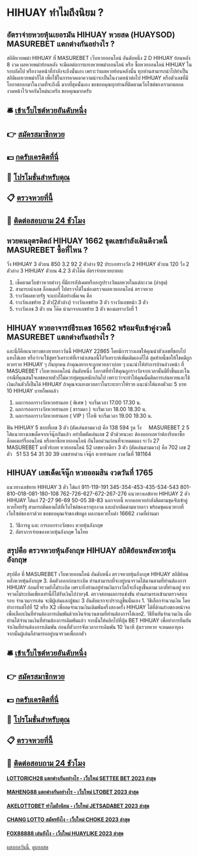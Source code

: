 # HIHUAY ทำไมถึงนิยม ?
## อัตราจ่ายหวยหุ้นเยอรมัน HIHUAY หวยสด (HUAYSOD) MASUREBET แตกต่างกันอย่างไร ?
สถิติหวยพม่า HIHUAY ที่ MASUREBET เว็บหวยออนไลน์ อันดับหนึ่ง 2 D HIHUAY ย้อนหลัง 8 งวด ผลหวยพม่าย้อนหลัง จะมีผลต่อการแทงหวยพม่าออนไลน์ หรือ ซื้อหวยออนไลน์ HIHUAY ในรอบถัดไป หรืองวดหน้าที่กำลังจะถึงนั้นเอง เพราะว่าผลหวยย้อนหลังนั้น ทุกท่านสามารถนำไปทำเป็นสถิติผลหวยพม่าก็ได้ เพื่อใช้ในการคาดเดาความน่าจะเป็นในงวดหน้าต่อไป HIHUAY หรือตัวเลขที่มีโอกาศออกมาในงวดที่จะถึงนี้ มากที่สุดนั้นเอง ขอขอบคุณทุกท่านที่ติดตามเว็บไซต์ของเรามาตลอด งวดหน้าไว้เจอกันใหม่นะครับ ขอบคุณมากครับ

## 🛎 [เข้าเว็บไซต์หวยอันดับหนึ่ง](https://bit.ly/3BG5bNw)
## 👉 [สมัครสมาชิกหวย](https://bit.ly/3BG5bNw)
## 💵 [กดรับเครดิตที่นี่](https://bit.ly/3C3mvgS)
## 👑 [โปรโมชั่นสำหรับตุณ](https://bit.ly/3C3mvgS)
## 📋 [ตรวจหวยที่นี้](https://bit.ly/3C3mvgS)
## 📱 [ติดต่อสอบถาม 24 ชัวโมง](https://bit.ly/3C3mvgS)

## หวยคนอุตรดิตถ์ HIHUAY 1662 ชุดเลขกำลังเดินดีงวดนี้ MASUREBET ซื้อที่ไหน ?
วิ่ง HIHUAY 3 ตัวบน
850
3.2
92
2 ตัวล่าง
92
ประเภทรางวัล
2 HIHUAY ตัวบน
120
วิ่ง 2 ตัวล่าง
3 HIHUAY ตัวบน
4.2
3 ตัวโต๊ด
อัตราจ่ายหวยบาทละ
1. เช็คตามเว็บข่าวหวยต่างๆ ที่มีการอัปเดตหรือลงรูปรางวัลผลหวยในแต่ละงวด (ล่าสุด)
2. สามารถนำเลข ล็อตเตอรี่ ไปตรวจได้ในช่องตรวจผลหวยออนไลน์ ตรวจหวย
3. รางวัลผลหวยรัฐ จะแบ่งได้อย่างชัดเจน คือ
4. รางวัลเลขท้าย 2 ตัว(2ตัวล่าง) รางวัลเลขท้าย 3 ตัว รางวัลเลขหน้า 3 ตัว
5. รางวัลเลข 3 ตัว บน โต๊ด นำมาจากเลขท้าย 3 ตัว ของผลรางวัลที่ 1

## HIHUAY หวยอาจารย์ธีระเดช 16562 พร้อมจับเข้าคู่งวดนี้ MASUREBET แตกต่างกันอย่างไร ?
และนี่ก็คือแนวทางของหวยลาววันนี้ HIHUAY 22865 โดยมีการวางเลขให้คุณนำตัวเลขที่ชอบไปแทงได้เลย หรือว่าจะใช้สูตรวิเคราะห์ที่เรานำเสนอนี้ไปวิเคราะห์เพิ่มเติมเองก็ได้ สุดท้ายนี้ขอให้โชคดีถูกหวยรวย HIHUAY ๆ กันทุกคน
ถ้าคุณอยากจะถูกหวยลาวบ่อย ๆ แนะนำให้ทำการบ้านล่วงหน้า ที่ MASUREBET เว็บหวยออนไลน์ อันดับหนึ่ง โอกาสที่ทำให้คุณถูกรางวัลจากเวลานั้นมียิ่งขึ้นและในกรณีที่คุณสนใจเลขหลายตัวก็ไม่ควรทุ่มทุนหนักเกินไป เพราะว่าจะทำให้คุณนั้นติดการเล่นหวยและใช้เงินเกินตัวก็เป็นได้ HIHUAY ถ้าคุณจะแทงหวยลาวในระยะยาวให้รวย แนะนำให้แทงตัวละ 5 บาท 10 HIHUAY บาทก็พอแล้ว
1. ผลการออกรางวัลหวยฮานอย ( พิเศษ ) จะเริ่มเวลา 17.00 17.30 น.
2. ผลการออกรางวัลหวยฮานอย ( ธรรมดา ) จะเริ่มเวลา 18.00 18.30 น.
3. ผลการออกรางวัลหวยฮานอย ( VIP ) วีไอพี จะเริ่มเวลา 19.00 19.30 น.

ฟัน HIHUAY 5
ชอบที่เลข 3 ตัว (ตัดเล่นตามดวง) คือ 138 594
รูด วิ่ง     MASUREBET 2 5
ได้แนวทางเลขเด็ดจากเจ๊นุ๊กกันแล้ว อย่าลืมตัดเล่นเลข 2 ตัวด้วยนะคะ ต้องบอกเลยว่าต้องรีบหาซื้อล็อตเตอร์รี่ออนไลน์ หรือหาซื้อหวยออนไลน์ กันโดยด่วนก่อนที่จะหมดแผง
ระวัง 27 MASUREBET มาชัวร์เบท หวยออนไลน์ 52
เลขหางเดียว 3 ตัว (ตัดเล่นตามดวง) คือ 702
เลข 2 ตัว   51 53 54 31 30 39
เลขสายด่วน เจ๊นุ๊ก หวยฮานอย งวดวันที่ 181164

## HIHUAY เลขเด็ดเจ๊นุ๊ก หวยออมสิน งวดวันที่ 1765
แนวทางเลข้ทาย HIHUAY 3 ตัว ได้แก่
911-119-191
345-354-453-435-534-543
801-810-018-081-180-108
762-726-627-672-267-276
แนวทางเลข้ทาย HIHUAY 2 ตัว HIHUAY ได้แก่
72-27
96-69
50-05
38-83
นอกจากนี้ หากคอหวยกำลังติดตามชุดจับเข้าคู่หวยไทยรัฐ สามารถติดตามได้ที่เว็บไซต์ของเราทุกงวด และฝากติดตามหวยลาว พร้อมชุดแนวทางที่เว็บไซต์ของเราด้วย
ขอขอบคุณเจ้าของข้อมูล
ผลงานหวยใบดำ 16662 งวดที่ผ่านมา

1. วิธีการดู และ การออกรางวัลของ หวยหุ้นอังกฤษ
2. อัตราการจ่ายของหวยหุ้นอังกฤษ ในไทย

## สรุปคือ ตรวจหวยหุ้นอังกฤษ HIHUAY สถิติย้อนหลังหวยหุ้นอังกฤษ
สรุปคือ ที่ MASUREBET เว็บหวยออนไลน์ อันดับหนึ่ง ตรวจหวยหุ้นอังกฤษ HIHUAY สถิติย้อนหลังหวยหุ้นอังกฤษ 3. ดีดตัวออกก่อนระเบิด ท่านสามารถที่จะอยู่บนจรวดได้นานตามที่ท่านต้องการ HIHUAY ก่อนที่จรวดยังไม่ระเบิด เพราะยิ่งท่านอยู่ท่านเงินรางวัลก็จะยิ่งสูงขึ้นตามเวลาที่ท่านอยู่ หากจรวดไม่ระเบิดเพียงเท่านี้ก็ได้รับเงินไปง่ายๆ4. ตรวจสอบผลการแข่งขัน ท่านสามารถเข้ามาตรวจสอบรอบ จำนวนการเล่น จะมีผู้เล่นและผู้ชนะ 3 อันดับแรกจะปรากฏขึ้นนั่นเอง
1. วิธีเลือกจำนวนเงิน โดยทำการแต่ไปที่ 12 หรือ X2 เพื่อลดจำนวนเงินเดิมพันครึ่งสองครั้ง HIHUAY ได้ที่ด้านล่างของหน้าจอ เพื่อเลือกเงินที่ท่านต้องการเดิมพันด้วยเงินจำนวนตามที่ท่านต้องการได้เลย2. วิธียืนยันจำนวนเงิน เมื่อท่านได้จำนวนเงินที่ท่านต้องการเดิมพันแล้ว จากนั้นให้คลิกไปที่ปุ่ม BET HIHUAY เพื่อทำการยืนยันจำเงินที่ท่านต้องการเดิมพัน ก่อนที่ตัวการจับเวลาการเดิมพัน 10 วินาที ลุ้นรวยหวย จะหมดอายุลง จากนั้นผู้เล่นก็สามารถอยู่บนจรวดเพื่ออกตัว

## 🛎 [เข้าเว็บไซต์หวยอันดับหนึ่ง](https://bit.ly/3BG5bNw)
## 👉 [สมัครสมาชิกหวย](https://bit.ly/3BG5bNw)
## 💵 [กดรับเครดิตที่นี่](https://bit.ly/3C3mvgS)
## 👑 [โปรโมชั่นสำหรับตุณ](https://bit.ly/3C3mvgS)
## 📋 [ตรวจหวยที่นี้](https://bit.ly/3C3mvgS)
## 📱 [ติดต่อสอบถาม 24 ชัวโมง](https://bit.ly/3C3mvgS)

#### [LOTTORICH28 แตกต่างกันอย่างไร - เว็บใหม่ SETTEE BET 2023 ล่าสุด](https://atom.io/themes/lottorich28%20แตกต่างกันอย่างไร%20-%20เว็บใหม่%20settee%20bet%202023%20ล่าสุด)
#### [MAHENG88 แตกต่างกันอย่างไร - เว็บใหม่ LTOBET 2023 ล่าสุด](https://atom.io/themes/maheng88%20แตกต่างกันอย่างไร%20-%20เว็บใหม่%20ltobet%202023%20ล่าสุด)
#### [AKELOTTOBET ทำไมถึงนิยม - เว็บใหม่ JETSADABET 2023 ล่าสุด](https://atom.io/themes/akelottobet%20ทำไมถึงนิยม%20-%20เว็บใหม่%20jetsadabet%202023%20ล่าสุด)
#### [CHANG LOTTO สมัครยังไง - เว็บใหม่ CHOKE 2023 ล่าสุด](https://atom.io/themes/chang%20lotto%20สมัครยังไง%20-%20เว็บใหม่%20choke%202023%20ล่าสุด)
#### [FOX88888 เล่นยังไง - เว็บใหม่ HUAYLIKE 2023 ล่าสุด](https://atom.io/themes/fox88888%20เล่นยังไง%20-%20เว็บใหม่%20huaylike%202023%20ล่าสุด)

[ผลบอลวันนี้](https://siamsport.tv "ผลบอลวันนี้"), [ดูบอลสด](https://siamsport.tv/ดูบอลสด "ดูบอลสด")
